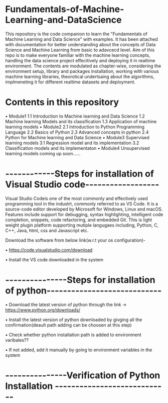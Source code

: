 # Fundamentals-of-Machine-Learning-and-DataScience

This repository is the code companion to learn the "Fundamentals of Machine Learning and Data Science" with examples. It has been attached with documentation for better understanding about the concepts of Data Science and Machine Learning from basic to adavcecd level. Aim of this repo is to make everyone familiar with the machine learning concepts,  handling the data science project effecitively and deploying it in realtime environment. The contents are modulated as chapter-wise, considering the environment setup, library and packages installation, working with various machine learning libraries, theorotical undertsaing about the algorithms, implmeneting it for different realtime datasets and deployment. 

# Contents in this repository
•	Module1
   1.1 Introduction to Machine learning and Data Science
   1.2 Machine learning Models and its classification
   1.3 Application of machine learning models
•	Module2
   2.1 Introduction to Python Programming Language
   2.2 Basics of Python
   2.3 Advanced concepts in python
   2.4 Python for Machine learning and Data Science
•	Module3
Supervised learning models 
   3.1 Regression model and its implementation
   3.2 Classification models and its implementaton
•	Module4
Unsupervised learning models
    coming up soon......
   
# ------------Steps for installation of Visual Studio code------------------

Visual Studio Codeis one of the most commonly and effectively used programming tool in the industrt, commonly referred to as VS Code. It is a source-code editor developed by Microsoft for Windows, Linux and macOS. Features include support for debugging, syntax highlighting, intelligent code completion, snippets, code refactoring, and embedded Git. This is light weight plugin platform supporting mutiple langugaes including, Python, C, C++, Java, html, css and Javascript etc. 

Download the software from below link(w.r.t your os configuration)-

•	https://code.visualstudio.com/download

•	Install the VS code downloaded in the system
 
# ---------------Steps for installation of python----------------------------

•	Download the latest version of python through the link -> https://www.python.org/downloads/

•	Install the latest version of python downloaded by givging all the confirmation(deault path adding can be choosen at this step)

•	Check whether  python installation path is added to environment varibales?? 

•	If not added, add it manually by going to environment variables in the system

 
# ---------------Verification of Python Installation ----------------------------




